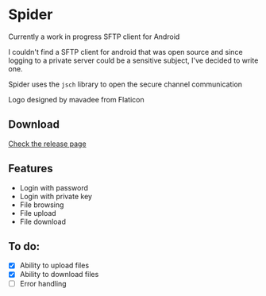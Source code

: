 # Spider

[](app/src/main/res/drawable/logo.png)

Currently a work in progress SFTP client for Android

I couldn't find a SFTP client for android that was open source and since logging to a private server could be a sensitive subject, I've decided to write one.

Spider uses the ```jsch``` library to open the secure channel communication


Logo designed by mavadee from Flaticon


## Download


[Check the release page](https://github.com/nickdurante/Spider/releases)

## Features

+ Login with password
+ Login with private key
+ File browsing
+ File upload
+ File download

## To do:

+ [x] Ability to upload files
+ [x] Ability to download files
+ [ ] Error handling
